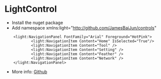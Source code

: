 ﻿# LightControl
- Install the nuget package
- Add namespace xmlns:light="http://github.com/JamesBaiJun/controls"
```
    <light:NavigationPanel FontFamily="Arial" Foreground="HotPink">
            <light:NavigationItem Content="Home" IsSelected="True"/>
            <light:NavigationItem Content="Tool" />
            <light:NavigationItem Content="Setting" />
            <light:NavigationItem Content="Feather" />
            <light:NavigationItem Content="Network" />
    </light:NavigationPanel>
```
- More info: [Github](https://github.com/JamesBaiJun/LightControl)